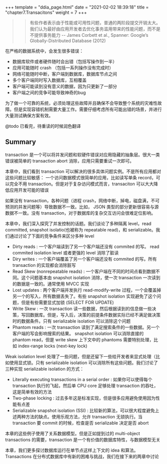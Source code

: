 +++
template = "ddia_page.html"
date = "2021-02-02 18:39:18"
title = "chapter7.Transacitons"
weight = 7
+++

>> 有些作者表示由于性能或可用性问题，普通的两阶段提交开销太大。我们认为最好由应用开发者去优化事务滥用带来的性能问题，而不是不提供事务能力 -- James Corbett et al., Spanner: Google’s Globally-Distributed Database (2012)

在严格的数据系统中，会发生很多错误：
- 数据库软件或者硬件随时会出错（包括写操作到一半）
- 应用可能随时 crash （包括一系列操作没有完成时）
- 网络可能随时中断，客户端到数据库，数据库节点之间
- 多个客户端同时写入数据库，互相覆盖
- 客户端可能读到没有意义的数据，因为只更新了一部分
- 客户端之间的竞争可能导致神奇的bug

为了做一个可靠的系统，必须处理这些故障并且确保不会导致整个系统的灾难性故障。但是实现容错机制需要大量工作。需要仔细考虑所有可能出错的场景，并进行大量测试确保方案有效。

@todo 已看完，待重读的时候润色翻译

## Summary 
transaction 是一个可以将并发问题和软硬件错误对应用隐藏的抽象层。很大一类错误被简单的 transaction abort 消除，应用只需要重试一次即可。

本章中，我们看到 transaction 可以解决的很多具体问题实例。不是所有应用都对这些问题比较敏感： 一个访问数据模式很简单的应用，比如读写单条 record，可以完全不用 transaction。但是对于复杂访问模式而言，transaciton 可以大大降低应用开发可能的错误

如果没有 transaction，各种问题（进程 crash，网络中断，掉电，磁盘满，不可预测的并发问题等）导致数据不一致。比如， JSON 类型的部分更新很容易与源数据不一致。没有 transaction，对于数据库的复杂交互访问会很难定位影响。

本章中，我们深入探究了并发控制的话题。我们谈论了多种隔离 level，read committed, snapshot isolatio(也被称为 repeatable read)，和 serializable。我们通过讨论了下面的竞争条件来区分多种 level

- Dirty reads : 一个客户端读到了另一个客户端还没有 commited 的写。 read commited isolation level 或者更强的 level 消除了脏读
- Diry writes : 一个客户端覆盖了另一个客户端还没有 commited 的写。所有 transaction 的实现都会消除脏写
- Read Skew (nonrepeatable reads) : 一个客户端在不同的时间点看到数据不同。这个问题基本由 snapshot isolation 消除，使一次 transaction 一次读到的数据是一致的。通常使用 MVCC 实现
- Lost updates : 两个客户端并发执行 read-modify-write 过程，一个会覆盖掉另一个的写入，所有数据丢失了。有些 snapshot isolation 实现避免了这个问题，但是有些需要显式加锁 (SELECT FOR UPDATE)
- Write Skew : 一次 transaction 读一些数据，然后根据读到的信息做一些决策，写回数据库。但是，写入后，决策的前提条件数据实际已经不满足做决策时的数据条件。只有 serializable isolation 可以消除这个问题
- Phantom reads : 一次 transaction 读到了满足搜索条件的一些数据。另一个客户端的写会影响搜索的结果。 snapshot isolation 可以消除直接的 phantom read，但是 write skew 上下文中的 phantoms 需要特别处理，比如 index-range locks (next-key lock)

Weak isolation level 处理了一些问题，但是还留下一些给开发者来显式处理（比如使用显式锁。只有 serializable isolation 可以消除所有这些问题。我们讨论了三种实现 serializable isolation 的方式：

- Literally executing transactions in a serial order : 如果你可以使得每个 transaction 执行的飞起，然后单 CPU core 足够处理 transaction 的吞吐，这是简单有效的方法
- Two-phase locking : 过去多年这是标准实现，但是很多应用避免使用因为性能有点差
- Serializable snapshot isolation (SSI) : 比较新的算法，可以很大程度避免上述两种方法的缺点。使用乐观方法，允许 transaction 无锁执行。当 transaction 要 commit 的时候，检查是否 serializable 决定是否 abort

本章的这些例子使用了关系数据模型。但是正如提到过的 multi-object transactions 的需要，transaction 是一个有价值的数据库特性，与数据模型无关

本章，我们更多探讨数据库运行在单节点这样上下文的 idea 和算法。 Transactions 在分布式数据库中有新的困难与挑战，我们在接下来的两章中讨论
